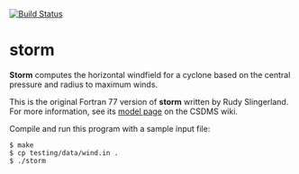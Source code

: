 [![Build Status](https://travis-ci.org/csdms-contrib/storm.svg?branch=reference%2Foriginal-fortran)](https://travis-ci.org/csdms-contrib/storm)

# storm

**Storm** computes the horizontal windfield for a cyclone 
based on the central pressure and radius to maximum winds.

This is the original Fortran 77 version of **storm**
written by Rudy Slingerland.
For more information,
see its
[model page](http://csdms.colorado.edu/wiki/Model:STORM)
on the CSDMS wiki.

Compile and run this program with a sample input file:

	$ make
	$ cp testing/data/wind.in .
	$ ./storm
